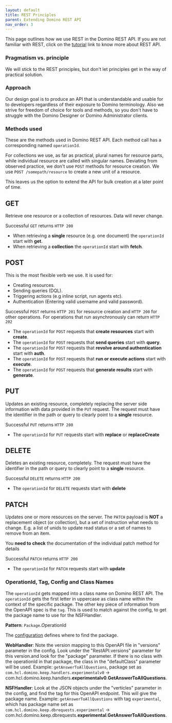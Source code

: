 ```yaml
---
layout: default
title: REST Principles
parent: Extending Domino REST API
nav_order: 3
---
```


This page outlines how we use REST in the Domino REST API.
If you are not familiar with REST, click on the [tutorial](https://restfulapi.net/) link to know more about REST API.

### Pragmatism vs. principle

We will stick to the REST principles, but don't let principles get in the way of practical solution.

### Approach

Our design goal is to produce an API that is understandable and usable for to developers regardless of their exposure to Domino terminology. Also we strive for freedom of choice for tools
and methods, so you don't have to struggle with the Domino Designer or Domino Administrator clients.

### Methods used

These are the methods used in Domino REST API. Each method call has a corresponding named `operationId`.

For collections we use, as far as practical, plural names for resource parts, while individual resource are called
with singular names. Deviating from observed practice, we don't use `POST` methods for resource creation.
We use `POST /somepath/resource` to create a new unit of a resource.

This leaves us the option to extend the API for bulk creation at a later point of time.

## GET

Retrieve one resource or a collection of resources. Data will never change.

Successful `GET` returns `HTTP 200`

- When retrieving a **single** resource (e.g. one document) the `operationId` start with **get**.
- When retrieving a **collection** the `operationId` start with **fetch**.

## POST

This is the most flexible verb we use. It is used for:

- Creating resources.
- Sending queries (DQL).
- Triggering actions (e.g inline script, run agents etc).
- Authentication (Entering valid username and valid password).

Successful `POST` returns `HTTP 201` for resource creation and `HTTP 200` for other operations.
For operations that run asynchronously can return `HTTP 202`

- The `operationId` for `POST` requests that **create resources** start with **create**.
- The `operationId` for `POST` requests that **send queries** start with **query**.
- The `operationId` for `POST` requests that **revolve around authentication** start with **auth**.
- The `operationId` for `POST` requests that **run or execute actions** start with **execute**.
- The `operationId` for `POST` requests that **generate results** start with **generate**.

## PUT

Updates an existing resource, completely replacing the server side information with data provided in the `PUT` request.
The request must have the identifier in the path or query to clearly point to a **single** resource.

Successful `PUT` returns `HTTP 200`

- The `operationId` for `PUT` requests start with **replace** or **replaceCreate**

## DELETE

Deletes an existing resource, completely.
The request must have the identifier in the path or query to clearly point to a **single** resource.

Successful `DELETE` returns `HTTP 200`

- The `operationId` for `DELETE` requests start with **delete**

## PATCH

Updates one or more resources on the server. The `PATCH` payload is **NOT** a replacement object (or collection),
but a set of instruction what needs to change. E.g. a list of unids to update read status or a set of names to remove
from an item.

You **need to check** the documentation of the individual patch method for details

Successful `PATCH` returns `HTTP 200`

- The `operationId` for `PATCH` requests start with **update**

### OperationId, Tag, Config and Class Names

The `operationId` gets mapped into a class name on Domino REST API. The `operationId` gets the first letter in uppercase as class name
within the context of the specific package. The other key piece of information from the OpenAPI spec is the `tag`. This is used to match against the config, to get the package name to use for the NSFHandler.

**Pattern**: `Package`.*O*perationId

The [configuration](../installconfig/index) defines where to find the package.

**WebHandler**: Note the version mapping to this OpenAPI file in "versions" parameter in the config. Look under the "RestAPI.versions" parameter for this version.and look for the "package" parameter. If there is no class with the operationId in that package, the class in the "defaultClass" parameter will be used. Example: `getAnswerToAllQuestions`, package set as `com.hcl.domino.keep.handlers.experimentalv0` -> com.hcl.domino.keep.handlers.**experimentalv0**.**GetAnswerToAllQuestions**.

**NSFHandler**: Look at the JSON objects under the "verticles" parameter in the config, and find the tag for this OpenAPI endpoint. This will give the package name. Example: `getAnswerToAllQuestions` with tag `experimental`, which has package name set as `com.hcl.domino.keep.dbrequests.experimental` -> com.hcl.domino.keep.dbrequests.**experimental**.**GetAnswerToAllQuestions**.
